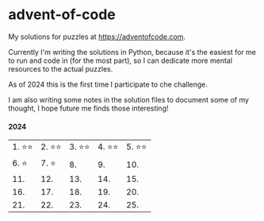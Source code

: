 # advent-of-code

My solutions for puzzles at https://adventofcode.com.

Currently I'm writing the solutions in Python, because it's the easiest for me to run and code in (for the most part), so I can dedicate more mental resources to the actual puzzles.

As of 2024 this is the first time I participate to che challenge.

I am also writing some notes in the solution files to document some of my thought, I hope future me finds those interesting!

#### 2024
|          |          |          |          |          |
|  ------  |  ------  |  ------  |  ------  |  ------  |
| 1. ⭐⭐ | 2. ⭐⭐ | 3. ⭐⭐ | 4. ⭐⭐ | 5. ⭐⭐ |
| 6. ⭐    | 7. ⭐   | 8.       | 9.       | 10.      |
| 11.      | 12.      | 13.      | 14.      | 15.      |
| 16.      | 17.      | 18.      | 19.      | 20.      |
| 21.      | 22.      | 23.      | 24.      | 25.      |
